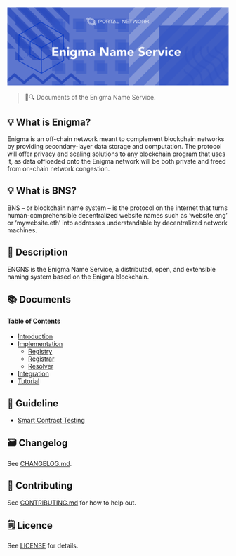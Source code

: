 ![Enigma Name Service](./assets/title.png)

> 📖🔍 Documents of the Enigma Name Service.

## 💡 What is Enigma?
Enigma is an off-chain network meant to complement blockchain networks by providing secondary-layer data storage and computation.  The protocol will offer privacy and scaling solutions to any blockchain program that uses it, as data offloaded onto the Enigma network will be both private and freed from on-chain network congestion.

## 💡 What is BNS?
BNS – or blockchain name system – is the protocol on the internet that turns human-comprehensible decentralized website names such as ‘website.eng’ or ‘mywebsite.eth’ into addresses understandable by decentralized network machines.

## 📝 Description

ENGNS is the Enigma Name Service, a distributed, open, and extensible naming system based on the Enigma blockchain.

## 📚 Documents

#### Table of Contents
- [Introduction](./docs/INTRODUCTION.md)
- [Implementation](./docs/IMPLEMENTATION.md)
    - [Registry](./docs/REGISTRY.md)
    - [Registrar](./docs/REGISTRAR.md)
    - [Resolver](./docs/RESOLVER.md)
- [Integration](./docs/INTEGRATION.md)
- [Tutorial](./docs/tutorial/)

## 📝 Guideline
- [Smart Contract Testing](./engns/README.md)

## 🗃 Changelog
See [CHANGELOG.md](./CHANGELOG.md).

## 📣 Contributing
See [CONTRIBUTING.md](./CONTRIBUTING.md) for how to help out.

## 🗒 Licence
See [LICENSE](./LICENSE) for details.

